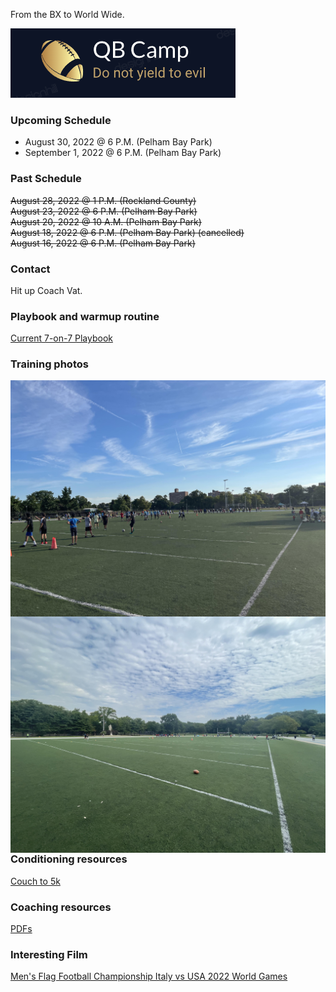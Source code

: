 <!--- ## Welcome to QB Camp -->

From the BX to World Wide.

<img src="images/QB_CAMP_2022_LOGO.png"
     alt="QB Camp Logo 2022"
     style="float: center; margin-right: 10px;" /> 

### Upcoming Schedule

<ul>
  <li>August 30, 2022   @ 6 P.M. (Pelham Bay Park)</li>
  <li>September 1, 2022 @ 6 P.M. (Pelham Bay Park)</li>
</ul>

### Past Schedule

~~August 28, 2022 @ 1 P.M. (Rockland County)~~ \
~~August 23, 2022 @ 6 P.M. (Pelham Bay Park)~~ \
~~August 20, 2022 @ 10 A.M. (Pelham Bay Park)~~ \
~~August 18, 2022 @ 6 P.M. (Pelham Bay Park) (cancelled)~~ \
~~August 16, 2022 @ 6 P.M. (Pelham Bay Park)~~ 

### Contact

Hit up Coach Vat.

### Playbook and warmup routine

[Current 7-on-7 Playbook](https://github.com/aglucaci/qb-camp/raw/gh-pages/PDFs/ADM-7-on-7-Flag-Playbook.pdf)

### Training photos

<img src="images/PB1_08_16_2022.jpg"
     alt="Pelham Bay Park (August 16 2022)"
     style="float: left; margin-right: 10px;" />

<img src="images/SaturdayMorning.jpg"
     alt="Pelham Bay Park (August 20 2022)"
     style="float: left; margin-right: 10px;" />

<br/>
<br/>

### Conditioning resources 

[Couch to 5k](http://www.c25k.com/c25k_metric.html)

### Coaching resources

[PDFs](https://github.com/aglucaci/qb-camp/tree/gh-pages/PDFs)

### Interesting Film

[Men's Flag Football Championship Italy vs USA 2022 World Games](https://www.youtube.com/watch?v=nYb3I9DLawk)

